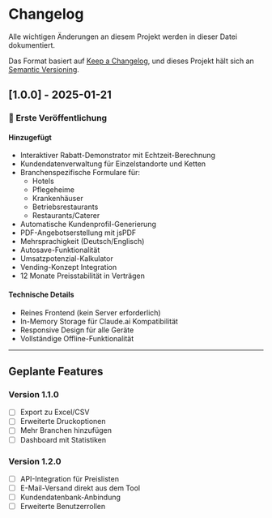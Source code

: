 # Changelog

Alle wichtigen Änderungen an diesem Projekt werden in dieser Datei dokumentiert.

Das Format basiert auf [Keep a Changelog](https://keepachangelog.com/de/1.0.0/),
und dieses Projekt hält sich an [Semantic Versioning](https://semver.org/spec/v2.0.0.html).

## [1.0.0] - 2025-01-21

### 🎉 Erste Veröffentlichung

#### Hinzugefügt
- Interaktiver Rabatt-Demonstrator mit Echtzeit-Berechnung
- Kundendatenverwaltung für Einzelstandorte und Ketten
- Branchenspezifische Formulare für:
  - Hotels
  - Pflegeheime
  - Krankenhäuser
  - Betriebsrestaurants
  - Restaurants/Caterer
- Automatische Kundenprofil-Generierung
- PDF-Angebotserstellung mit jsPDF
- Mehrsprachigkeit (Deutsch/Englisch)
- Autosave-Funktionalität
- Umsatzpotenzial-Kalkulator
- Vending-Konzept Integration
- 12 Monate Preisstabilität in Verträgen

#### Technische Details
- Reines Frontend (kein Server erforderlich)
- In-Memory Storage für Claude.ai Kompatibilität
- Responsive Design für alle Geräte
- Vollständige Offline-Funktionalität

---

## Geplante Features

### Version 1.1.0
- [ ] Export zu Excel/CSV
- [ ] Erweiterte Druckoptionen
- [ ] Mehr Branchen hinzufügen
- [ ] Dashboard mit Statistiken

### Version 1.2.0
- [ ] API-Integration für Preislisten
- [ ] E-Mail-Versand direkt aus dem Tool
- [ ] Kundendatenbank-Anbindung
- [ ] Erweiterte Benutzerrollen
